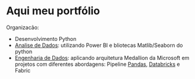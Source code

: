 # Aqui meu portfólio

Organizacão:
- Desenvolvimento Python
- [Analise de Dados](https://github.com/esmenia-coutinho/Analise_de_Dados): utilizando Power BI e bliotecas Matlib/Seaborn do python
- [Engenharia de Dados](https://github.com/esmenia-coutinho/engenharia_de_dados): aplicando arquitetura Medallion da Microsoft em projetos com diferentes abordagens: Pipeline [Pandas](https://github.com/esmenia-coutinho/teste), [Databricks](https://github.com/esmenia-coutinho/databricks) e Fabric

